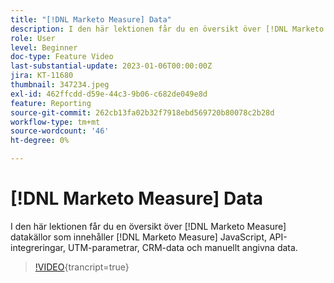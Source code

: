 ```yaml
---
title: "[!DNL Marketo Measure] Data"
description: I den här lektionen får du en översikt över [!DNL Marketo Measure] datakällor som innehåller [!DNL Marketo Measure] JavaScript, API-integreringar, UTM-parametrar, CRM-data och manuellt angivna data.
role: User
level: Beginner
doc-type: Feature Video
last-substantial-update: 2023-01-06T00:00:00Z
jira: KT-11680
thumbnail: 347234.jpeg
exl-id: 462ffcdd-d59e-44c3-9b06-c682de049e8d
feature: Reporting
source-git-commit: 262cb13fa02b32f7918ebd569720b80078c2b28d
workflow-type: tm+mt
source-wordcount: '46'
ht-degree: 0%

---
```


# [!DNL Marketo Measure] Data

I den här lektionen får du en översikt över [!DNL Marketo Measure] datakällor som innehåller [!DNL Marketo Measure] JavaScript, API-integreringar, UTM-parametrar, CRM-data och manuellt angivna data.

>[!VIDEO](https://video.tv.adobe.com/v/347234/?learn=on){trancript=true}
